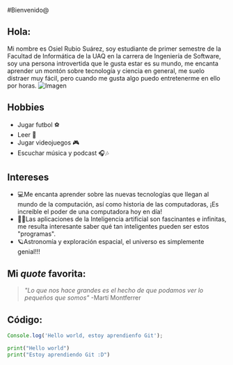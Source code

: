#Bienvenido@
## Hola:
Mi nombre es Osiel Rubio Suárez, soy estudiante  de primer semestre de la Facultad de Informática de la UAQ en la carrera de Ingeniería de Software, soy una persona introvertida que le gusta estar es su mundo, me encanta aprender un montón sobre tecnología y ciencia en general, me suelo distraer muy fácil, pero cuando me gusta algo puedo entretenerme en ello por horas.
![Imagen](image.jpg) 



## Hobbies
 - Jugar futbol ⚽
 - Leer 📖
 - Jugar videojuegos 🎮
 - Escuchar música y podcast 🎧🎶


## Intereses
 - 💻Me encanta aprender sobre las nuevas tecnologías que llegan al mundo de la computación, así como historia de las computadoras, ¡Es increible el poder de una computadora hoy en día!
 - 🧠🤖Las aplicaciones de la Inteligencia artificial son fascinantes e infinitas, me resulta interesante saber qué tan inteligentes pueden ser estos "programas".
 - 🪐Astronomía y exploración espacial, el universo es  simplemente genial!!!
 


## Mi *quote* favorita:


> *"Lo que nos hace grandes es el hecho de que podamos ver lo pequeños que somos"*
-Martí Montferrer

## Código:
```javascript
Console.log('Hello world, estoy aprendienfo Git');
```

```python
print("Hello world")
print("Estoy aprendiendo Git :D")

```


